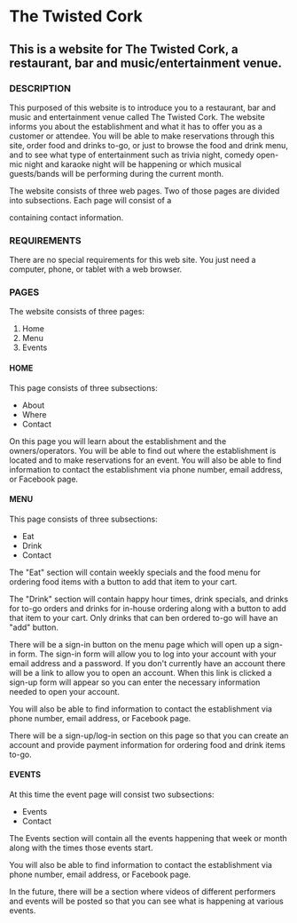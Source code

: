 # The Twisted Cork

## This is a website for The Twisted Cork, a restaurant, bar and music/entertainment venue.

### DESCRIPTION

This purposed of this website is to introduce you to a restaurant, bar and music and entertainment venue called The Twisted Cork.  The website informs you about the establishment and what it has to offer you as a customer or attendee.  You will be able to make reservations through this site, order food and drinks to-go, or just to browse the food and drink menu, and to see what type of entertainment such as trivia night, comedy open-mic night and karaoke night will be happening or which musical guests/bands will be performing during the current month.  

The website consists of three web pages.  Two of those pages are divided into subsections.  Each page will consist of a <footer> containing contact information.

### REQUIREMENTS

There are no special requirements for this web site.  You just need a computer, phone, or tablet with a web browser.

### PAGES

The website consists of three pages:

1. Home
2. Menu
3. Events

#### HOME

This page consists of three subsections:
  - About
  - Where
  - Contact

On this page you will learn about the establishment and the owners/operators.
You will be able to find out where the establishment is located and to make reservations for an event.
You will also be able to find information to contact the establishment via phone number, email address, or Facebook page.

#### MENU

This page consists of three subsections:

 - Eat
 - Drink
 - Contact

The "Eat" section will contain weekly specials and the food menu for ordering food items with a button to add that item to your cart.

The "Drink" section will contain happy hour times, drink specials, and drinks for to-go orders and drinks for in-house ordering along with a button to add that item to your cart.  Only drinks that can ben ordered to-go will have an "add" button.

There will be a sign-in button on the menu page which will open up a sign-in form.  The sign-in form will allow you
to log into your account with your email address and a password.  If you don't currently have an account there will be a link to allow you to open an account.  When this link is clicked a sign-up form will appear so you can enter the necessary information needed to open your account.

You will also be able to find information to contact the establishment via phone number, email address, or Facebook page.

There will be a sign-up/log-in section on this page so that you can create an account and provide payment information for ordering food and drink items to-go.

#### EVENTS

At this time the event page will consist two subsections:

 - Events
 - Contact

The Events section will contain all the events happening that week or month along with the times those events start.

You will also be able to find information to contact the establishment via phone number, email address, or Facebook page.

In the future, there will be a section where videos of different performers and events will be posted so that you can see what is happening at various events.







